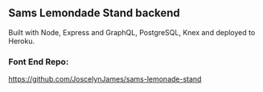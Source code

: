 ## Sams Lemondade Stand backend
Built with Node, Express and GraphQL, PostgreSQL, Knex and deployed to Heroku.


### Font End Repo:
https://github.com/JoscelynJames/sams-lemonade-stand
